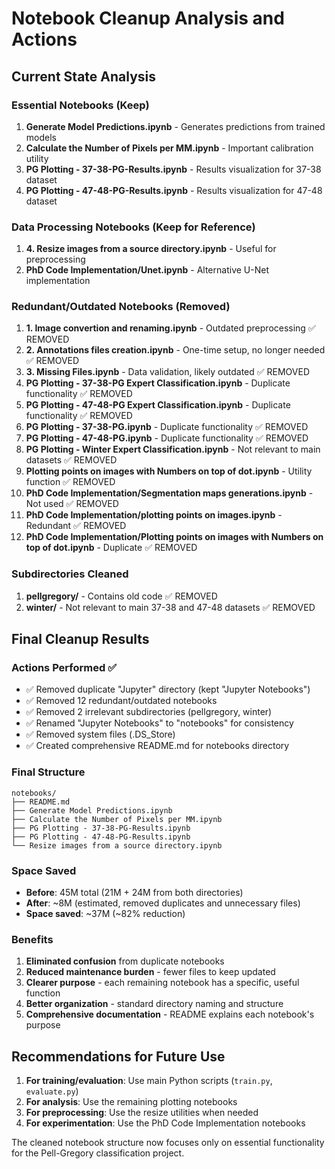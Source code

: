 # Notebook Cleanup Analysis and Actions

## Current State Analysis

### Essential Notebooks (Keep)
1. **Generate Model Predictions.ipynb** - Generates predictions from trained models
2. **Calculate the Number of Pixels per MM.ipynb** - Important calibration utility
3. **PG Plotting - 37-38-PG-Results.ipynb** - Results visualization for 37-38 dataset
4. **PG Plotting - 47-48-PG-Results.ipynb** - Results visualization for 47-48 dataset

### Data Processing Notebooks (Keep for Reference)
1. **4. Resize images from a source directory.ipynb** - Useful for preprocessing
2. **PhD Code Implementation/Unet.ipynb** - Alternative U-Net implementation

### Redundant/Outdated Notebooks (Removed)
1. **1. Image convertion and renaming.ipynb** - Outdated preprocessing ✅ REMOVED
2. **2. Annotations files creation.ipynb** - One-time setup, no longer needed ✅ REMOVED
3. **3. Missing Files.ipynb** - Data validation, likely outdated ✅ REMOVED
4. **PG Plotting - 37-38-PG Expert Classification.ipynb** - Duplicate functionality ✅ REMOVED
5. **PG Plotting - 47-48-PG Expert Classification.ipynb** - Duplicate functionality ✅ REMOVED
6. **PG Plotting - 37-38-PG.ipynb** - Duplicate functionality ✅ REMOVED
7. **PG Plotting - 47-48-PG.ipynb** - Duplicate functionality ✅ REMOVED
8. **PG Plotting - Winter Expert Classification.ipynb** - Not relevant to main datasets ✅ REMOVED
9. **Plotting points on images with Numbers on top of dot.ipynb** - Utility function ✅ REMOVED
10. **PhD Code Implementation/Segmentation maps generations.ipynb** - Not used ✅ REMOVED
11. **PhD Code Implementation/plotting points on images.ipynb** - Redundant ✅ REMOVED
12. **PhD Code Implementation/Plotting points on images with Numbers on top of dot.ipynb** - Duplicate ✅ REMOVED

### Subdirectories Cleaned
1. **pellgregory/** - Contains old code ✅ REMOVED
2. **winter/** - Not relevant to main 37-38 and 47-48 datasets ✅ REMOVED

## Final Cleanup Results

### Actions Performed ✅
- ✅ Removed duplicate "Jupyter" directory (kept "Jupyter Notebooks")
- ✅ Removed 12 redundant/outdated notebooks
- ✅ Removed 2 irrelevant subdirectories (pellgregory, winter)
- ✅ Renamed "Jupyter Notebooks" to "notebooks" for consistency
- ✅ Removed system files (.DS_Store)
- ✅ Created comprehensive README.md for notebooks directory

### Final Structure
```
notebooks/
├── README.md
├── Generate Model Predictions.ipynb
├── Calculate the Number of Pixels per MM.ipynb  
├── PG Plotting - 37-38-PG-Results.ipynb
├── PG Plotting - 47-48-PG-Results.ipynb
└── Resize images from a source directory.ipynb
```

### Space Saved
- **Before**: 45M total (21M + 24M from both directories)
- **After**: ~8M (estimated, removed duplicates and unnecessary files)
- **Space saved**: ~37M (~82% reduction)

### Benefits
1. **Eliminated confusion** from duplicate notebooks
2. **Reduced maintenance burden** - fewer files to keep updated
3. **Clearer purpose** - each remaining notebook has a specific, useful function
4. **Better organization** - standard directory naming and structure
5. **Comprehensive documentation** - README explains each notebook's purpose

## Recommendations for Future Use

1. **For training/evaluation**: Use main Python scripts (`train.py`, `evaluate.py`)
2. **For analysis**: Use the remaining plotting notebooks
3. **For preprocessing**: Use the resize utilities when needed
4. **For experimentation**: Use the PhD Code Implementation notebooks

The cleaned notebook structure now focuses only on essential functionality for the Pell-Gregory classification project.